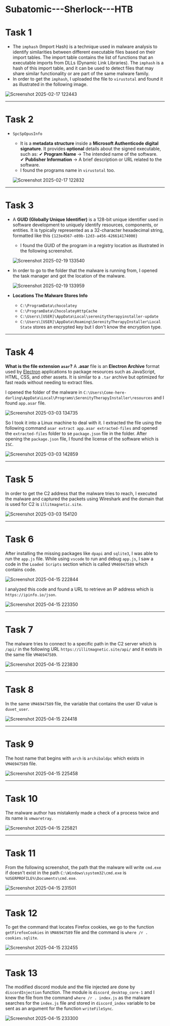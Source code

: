 # Subatomic---Sherlock---HTB


# Task 1

- The `imphash` (Import Hash) is a technique used in malware analysis to identify similarities between different executable files based on their import tables. The import table contains the list of functions that an executable imports from DLLs (Dynamic Link Libraries). The `imphash` is a hash of this import table, and it can be used to detect files that may share similar functionality or are part of the same malware family.
- In order to get the `imphash`, I uploaded the file to `virustotal` and found it as illustrated in the following image.

![Screenshot 2025-02-17 122443](https://github.com/user-attachments/assets/0316a0cf-9cfe-44da-acde-dbeb8edd3aa7)

--------------------------------------------------------------------------
# Task 2 

- `SpcSpOpusInfo` 
	- It is a **metadata structure** inside a **Microsoft Authenticode digital signature**. It provides **optional** details about the signed executable, such as:
		✔ **Program Name** → The intended name of the software.  
		✔ **Publisher Information** → A brief description or URL related to the software.
	- I found the programs name in `virustotal` too.

   ![Screenshot 2025-02-17 122832](https://github.com/user-attachments/assets/5c3e6a44-4673-40d7-a7d0-27499aa4468a)
--------------------------------------------------------------------------
# Task 3

- A **GUID (Globally Unique Identifier)** is a 128-bit unique identifier used in software development to uniquely identify resources, components, or entities. It is typically represented as a 32-character hexadecimal string, formatted like this `{123e4567-e89b-12d3-a456-426614174000}`
	- I found the GUID of the program in a registry location as illustrated in the following screenshot.

   ![Screenshot 2025-02-19 133540](https://github.com/user-attachments/assets/c788601a-7df5-435d-ada9-1a17ec3f6972)

- In order to go to the folder that the malware is running from, I opened the task manager and got the location of the malware.

  ![Screenshot 2025-02-19 133959](https://github.com/user-attachments/assets/755482b3-57bd-4408-850b-93ea212f4196)

- **Locations The Malware Stores Info**
	- `C:\ProgramData\chocolatey`
	- `C:\ProgramData\ChocolateyHttpCache`
	- `C:\Users\[USER]\AppData\Local\serenitytherapyinstaller-update`
	- `C:\Users\[USER]\AppData\Roaming\SerenityTherapyInstaller\Local State` stores an encrypted key but I don't know the encryption type.
--------------------------------------------------------------------------
# Task 4

**What is the file extension `asar`?**
A **.asar** file is an **Electron Archive** format used by [Electron](https://www.electronjs.org/) applications to package resources such as JavaScript, HTML, CSS, and other assets. It is similar to a `.tar` archive but optimized for fast reads without needing to extract files.

I opened the folder of the malware in `C:\Users\Come-here-darling\AppData\Local\Programs\SerenityTherapyInstaller\resources` and I found `app.asar` file. 

![Screenshot 2025-03-03 134735](https://github.com/user-attachments/assets/16d3f49f-603f-432d-8ca3-0c9225640d28)


So I took it into a Linux machine to deal with it. I extracted the file using the following command `asar extract app.asar extracted-files` and opened the `extracted-files` folder to se `package.json` file in the folder. After opening the `package.json` file, I found the license of the software which is `ISC`. 

![Screenshot 2025-03-03 142859](https://github.com/user-attachments/assets/5484b071-e2ca-4f39-87f6-0c78d2810cb6)

--------------------------------------------------------------------------
# Task 5

In order to get the C2 address that the malware tries to reach, I executed the malware and captured the packets using Wireshark and the domain that is used for C2 is `illitmagnetic.site`.

![Screenshot 2025-03-03 154120](https://github.com/user-attachments/assets/6a1a8916-1293-49e6-a8ee-20e1f839e543)


--------------------------------------------------------------------------
# Task 6

After installing the missing packages like `dpapi` and `sqlite3`, I was able to run the `app.js` file. While using `vscode` to run and debug `app.js`, I saw a code in the `Loaded Scripts` section which is called `VM46947589` which contains code.

![Screenshot 2025-04-15 222844](https://github.com/user-attachments/assets/944b6d1b-25ce-4ab4-9524-3f1bb32f5a38)


I analyzed this code and found a URL to retrieve an IP address which is `https://ipinfo.io/json`.

![Screenshot 2025-04-15 223350](https://github.com/user-attachments/assets/4430ffab-36d6-4a3d-b82a-321136a8e688)

--------------------------------------------------------------------------
# Task 7

The malware tries to connect to a specific path in the C2 server which is `/api/` in the following URL `https://illitmagnetic.site/api/` and it exists in the same file `VM46947589`.

![Screenshot 2025-04-15 223830](https://github.com/user-attachments/assets/883cba51-260f-407b-a4f6-143e6333f02d)


--------------------------------------------------------------------------
# Task 8 

In the same `VM46947589` file, the variable that contains the user ID value is `duvet_user`.

![Screenshot 2025-04-15 224418](https://github.com/user-attachments/assets/6a9c4f26-394b-4fbe-9bb0-189ad24310bf)

--------------------------------------------------------------------------
# Task 9 

The host name that begins with `arch` is `archibaldpc` which exists in `VM46947589` file.

![Screenshot 2025-04-15 225458](https://github.com/user-attachments/assets/2e90c60b-e298-40b5-958b-db8a9d8d6596)

--------------------------------------------------------------------------
# Task 10

The malware author has mistakenly made a check of a process twice and its name is `vmwaretray`.

![Screenshot 2025-04-15 225821](https://github.com/user-attachments/assets/2d3942ac-d26f-4d02-a89b-3615bbe4d66c)

--------------------------------------------------------------------------
# Task 11

From the following screenshot, the path that the malware will write `cmd.exe` if doesn't exist in the path `C:\Windows\system32\cmd.exe` is `%USERPROFILE%\Documents\cmd.exe`.

![Screenshot 2025-04-15 231501](https://github.com/user-attachments/assets/27299ce8-a648-420f-be47-d1daa2d5996a)

--------------------------------------------------------------------------
# Task 12

To get the command that locates Firefox cookies, we go to the function `getFirefoxCookies` in `VM46947589` file and the command is `where /r . cookies.sqlite`.

![Screenshot 2025-04-15 232455](https://github.com/user-attachments/assets/0f50d846-d3d1-4b44-a90f-81937db38a49)

--------------------------------------------------------------------------
# Task 13

The modified discord module and the file injected are done by `discordInjection` function. The module is `discord_desktop_core-1` and I knew the file from the command `where /r . index.js` as the malware searches for the `index.js` file and stored in `discord_index` variable to be sent as an argument for the function `writeFileSync`.

![Screenshot 2025-04-15 233300](https://github.com/user-attachments/assets/f0c2be60-32f5-41d8-b3fe-f8f65482b661)
